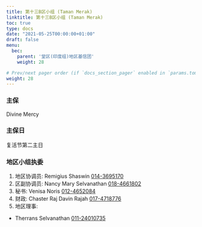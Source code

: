 ```yaml
---
title: 第十三B区小组 (Taman Merak)
linktitle: 第十三B区小组 (Taman Merak)
toc: true
type: docs
date: "2021-05-25T00:00:00+01:00"
draft: false
menu:
  bec:
    parent: '堂区(印度组)地区基信团'
    weight: 28

# Prev/next pager order (if `docs_section_pager` enabled in `params.toml`)
weight: 28
---
```

### 主保
Divine Mercy

### 主保日
复活节第二主日

### 地区小组执委

1. 地区协调员: Remigius Shaswin [014-3695170](tel:0143695170)                          
2. 区副协调员: Nancy Mary Selvanathan [018-4661802](tel:0184661802)
3. 秘书: Venisa Noris [012-4652084](tel:0124652084)
4. 财政: Chaster Raj Davin Rajah [017-4718776](tel:0174718776)
5. 地区理事:
  - Therrans Selvanathan [011-24010735](tel:01124010735)   
